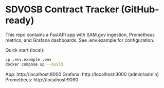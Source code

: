 # SDVOSB Contract Tracker (GitHub-ready)

This repo contains a FastAPI app with SAM.gov ingestion, Prometheus metrics, and Grafana dashboards.
See .env.example for configuration.

Quick start (local):
```bash
cp .env.example .env
docker compose up --build
```

App: http://localhost:8000
Grafana: http://localhost:3000 (admin/admin)
Prometheus: http://localhost:9090